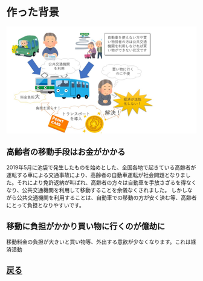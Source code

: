 # 作った背景

![img](プレゼンテーション1.jpg)<br/>

## 高齢者の移動手段はお金がかかる
2019年5月に池袋で発生したものを始めとした、全国各地で起きている高齢者が運転する車による交通事故により、高齢者の自動車運転が社会問題となりました。それにより免許返納が叫ばれ、高齢者の方々は自動車を手放さざるを得なくなり、公共交通機関を利用して移動することを余儀なくされました。
しかしながら公共交通機関を利用することは、自動車での移動の方が安く済む等、高齢者にとって負担となりやすいです。

## 移動に負担がかかり買い物に行くのが億劫に
移動料金の負担が大きいと買い物等、外出する意欲が少なくなります。これは経済活動

## [戻る](https://enpitt192019.github.io/transport-hp/)
